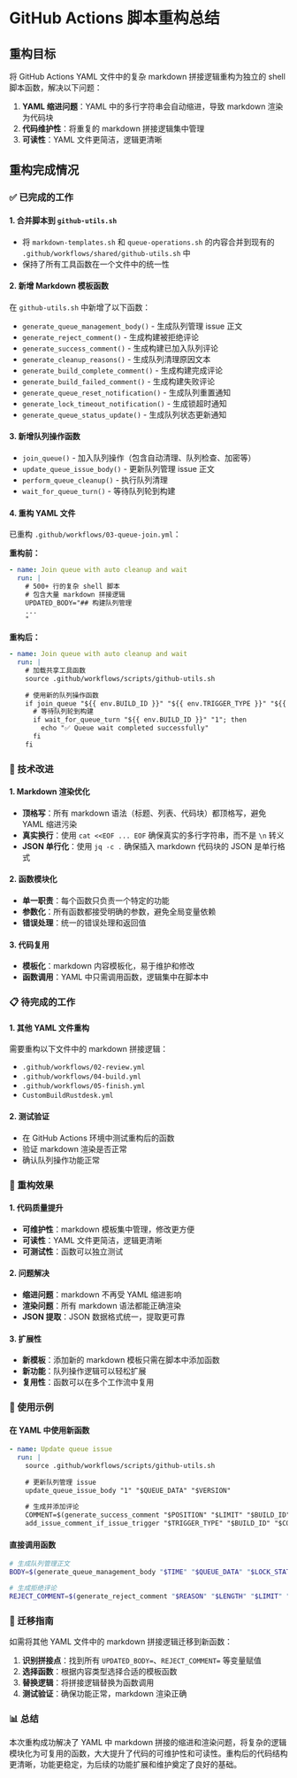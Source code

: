 # GitHub Actions 脚本重构总结

## 重构目标

将 GitHub Actions YAML 文件中的复杂 markdown 拼接逻辑重构为独立的 shell 脚本函数，解决以下问题：

1. **YAML 缩进问题**：YAML 中的多行字符串会自动缩进，导致 markdown 渲染为代码块
2. **代码维护性**：将重复的 markdown 拼接逻辑集中管理
3. **可读性**：YAML 文件更简洁，逻辑更清晰

## 重构完成情况

### ✅ 已完成的工作

#### 1. 合并脚本到 `github-utils.sh`

- 将 `markdown-templates.sh` 和 `queue-operations.sh` 的内容合并到现有的 `.github/workflows/shared/github-utils.sh` 中
- 保持了所有工具函数在一个文件中的统一性

#### 2. 新增 Markdown 模板函数

在 `github-utils.sh` 中新增了以下函数：

- `generate_queue_management_body()` - 生成队列管理 issue 正文
- `generate_reject_comment()` - 生成构建被拒绝评论
- `generate_success_comment()` - 生成构建已加入队列评论
- `generate_cleanup_reasons()` - 生成队列清理原因文本
- `generate_build_complete_comment()` - 生成构建完成评论
- `generate_build_failed_comment()` - 生成构建失败评论
- `generate_queue_reset_notification()` - 生成队列重置通知
- `generate_lock_timeout_notification()` - 生成锁超时通知
- `generate_queue_status_update()` - 生成队列状态更新通知

#### 3. 新增队列操作函数

- `join_queue()` - 加入队列操作（包含自动清理、队列检查、加密等）
- `update_queue_issue_body()` - 更新队列管理 issue 正文
- `perform_queue_cleanup()` - 执行队列清理
- `wait_for_queue_turn()` - 等待队列轮到构建

#### 4. 重构 YAML 文件

已重构 `.github/workflows/03-queue-join.yml`：

**重构前：**
```yaml
- name: Join queue with auto cleanup and wait
  run: |
    # 500+ 行的复杂 shell 脚本
    # 包含大量 markdown 拼接逻辑
    UPDATED_BODY="## 构建队列管理
    ...
    "
```

**重构后：**
```yaml
- name: Join queue with auto cleanup and wait
  run: |
    # 加载共享工具函数
    source .github/workflows/scripts/github-utils.sh
    
    # 使用新的队列操作函数
    if join_queue "${{ env.BUILD_ID }}" "${{ env.TRIGGER_TYPE }}" "${{ env.CURRENT_DATA }}" "${{ env.QUEUE_LIMIT }}"; then
      # 等待队列轮到构建
      if wait_for_queue_turn "${{ env.BUILD_ID }}" "1"; then
        echo "✅ Queue wait completed successfully"
      fi
    fi
```

### 🔧 技术改进

#### 1. Markdown 渲染优化

- **顶格写**：所有 markdown 语法（标题、列表、代码块）都顶格写，避免 YAML 缩进污染
- **真实换行**：使用 `cat <<EOF ... EOF` 确保真实的多行字符串，而不是 `\n` 转义
- **JSON 单行化**：使用 `jq -c .` 确保插入 markdown 代码块的 JSON 是单行格式

#### 2. 函数模块化

- **单一职责**：每个函数只负责一个特定的功能
- **参数化**：所有函数都接受明确的参数，避免全局变量依赖
- **错误处理**：统一的错误处理和返回值

#### 3. 代码复用

- **模板化**：markdown 内容模板化，易于维护和修改
- **函数调用**：YAML 中只需调用函数，逻辑集中在脚本中

### 📋 待完成的工作

#### 1. 其他 YAML 文件重构

需要重构以下文件中的 markdown 拼接逻辑：

- `.github/workflows/02-review.yml`
- `.github/workflows/04-build.yml`
- `.github/workflows/05-finish.yml`
- `CustomBuildRustdesk.yml`

#### 2. 测试验证

- 在 GitHub Actions 环境中测试重构后的函数
- 验证 markdown 渲染是否正常
- 确认队列操作功能正常

### 🎯 重构效果

#### 1. 代码质量提升

- **可维护性**：markdown 模板集中管理，修改更方便
- **可读性**：YAML 文件更简洁，逻辑更清晰
- **可测试性**：函数可以独立测试

#### 2. 问题解决

- **缩进问题**：markdown 不再受 YAML 缩进影响
- **渲染问题**：所有 markdown 语法都能正确渲染
- **JSON 提取**：JSON 数据格式统一，提取更可靠

#### 3. 扩展性

- **新模板**：添加新的 markdown 模板只需在脚本中添加函数
- **新功能**：队列操作逻辑可以轻松扩展
- **复用性**：函数可以在多个工作流中复用

### 📝 使用示例

#### 在 YAML 中使用新函数

```yaml
- name: Update queue issue
  run: |
    source .github/workflows/scripts/github-utils.sh
    
    # 更新队列管理 issue
    update_queue_issue_body "1" "$QUEUE_DATA" "$VERSION"
    
    # 生成并添加评论
    COMMENT=$(generate_success_comment "$POSITION" "$LIMIT" "$BUILD_ID" "$TAG" "$CUSTOMER" "$SLOGAN" "$TIME")
    add_issue_comment_if_issue_trigger "$TRIGGER_TYPE" "$BUILD_ID" "$COMMENT"
```

#### 直接调用函数

```bash
# 生成队列管理正文
BODY=$(generate_queue_management_body "$TIME" "$QUEUE_DATA" "$LOCK_STATUS" "$BUILD" "$HOLDER" "$VERSION")

# 生成拒绝评论
REJECT_COMMENT=$(generate_reject_comment "$REASON" "$LENGTH" "$LIMIT" "$INFO" "$TIME")
```

### 🔄 迁移指南

如需将其他 YAML 文件中的 markdown 拼接逻辑迁移到新函数：

1. **识别拼接点**：找到所有 `UPDATED_BODY=`、`REJECT_COMMENT=` 等变量赋值
2. **选择函数**：根据内容类型选择合适的模板函数
3. **替换逻辑**：将拼接逻辑替换为函数调用
4. **测试验证**：确保功能正常，markdown 渲染正确

### 📊 总结

本次重构成功解决了 YAML 中 markdown 拼接的缩进和渲染问题，将复杂的逻辑模块化为可复用的函数，大大提升了代码的可维护性和可读性。重构后的代码结构更清晰，功能更稳定，为后续的功能扩展和维护奠定了良好的基础。 